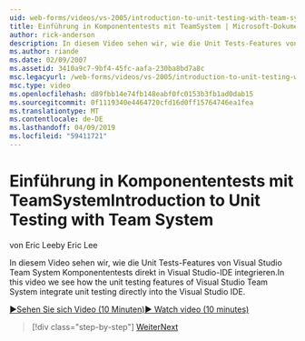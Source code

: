```yaml
---
uid: web-forms/videos/vs-2005/introduction-to-unit-testing-with-team-system
title: Einführung in Komponententests mit TeamSystem | Microsoft-Dokumentation
author: rick-anderson
description: In diesem Video sehen wir, wie die Unit Tests-Features von Visual Studio Team System Komponententests direkt in Visual Studio-IDE integrieren.
ms.author: riande
ms.date: 02/09/2007
ms.assetid: 3410a9c7-9bf4-45fc-aafa-230ba8bd7a8c
msc.legacyurl: /web-forms/videos/vs-2005/introduction-to-unit-testing-with-team-system
msc.type: video
ms.openlocfilehash: d89fbb14e74fb148eabf0fc0153b3fb1ad0dab15
ms.sourcegitcommit: 0f1119340e4464720cfd16d0ff15764746ea1fea
ms.translationtype: MT
ms.contentlocale: de-DE
ms.lasthandoff: 04/09/2019
ms.locfileid: "59411721"
---
```

# <a name="introduction-to-unit-testing-with-team-system"></a><span data-ttu-id="04b09-103">Einführung in Komponententests mit TeamSystem</span><span class="sxs-lookup"><span data-stu-id="04b09-103">Introduction to Unit Testing with Team System</span></span>

<span data-ttu-id="04b09-104">von Eric Lee</span><span class="sxs-lookup"><span data-stu-id="04b09-104">by Eric Lee</span></span>

<span data-ttu-id="04b09-105">In diesem Video sehen wir, wie die Unit Tests-Features von Visual Studio Team System Komponententests direkt in Visual Studio-IDE integrieren.</span><span class="sxs-lookup"><span data-stu-id="04b09-105">In this video we see how the unit testing features of Visual Studio Team System integrate unit testing directly into the Visual Studio IDE.</span></span>

[<span data-ttu-id="04b09-106">&#9654;Sehen Sie sich Video (10 Minuten)</span><span class="sxs-lookup"><span data-stu-id="04b09-106">&#9654; Watch video (10 minutes)</span></span>](https://channel9.msdn.com/Blogs/ASP-NET-Site-Videos/introduction-to-unit-testing-with-team-system)

> [!div class="step-by-step"]
> [<span data-ttu-id="04b09-107">Weiter</span><span class="sxs-lookup"><span data-stu-id="04b09-107">Next</span></span>](introduction-to-testing-web-applications-with-team-system.md)
